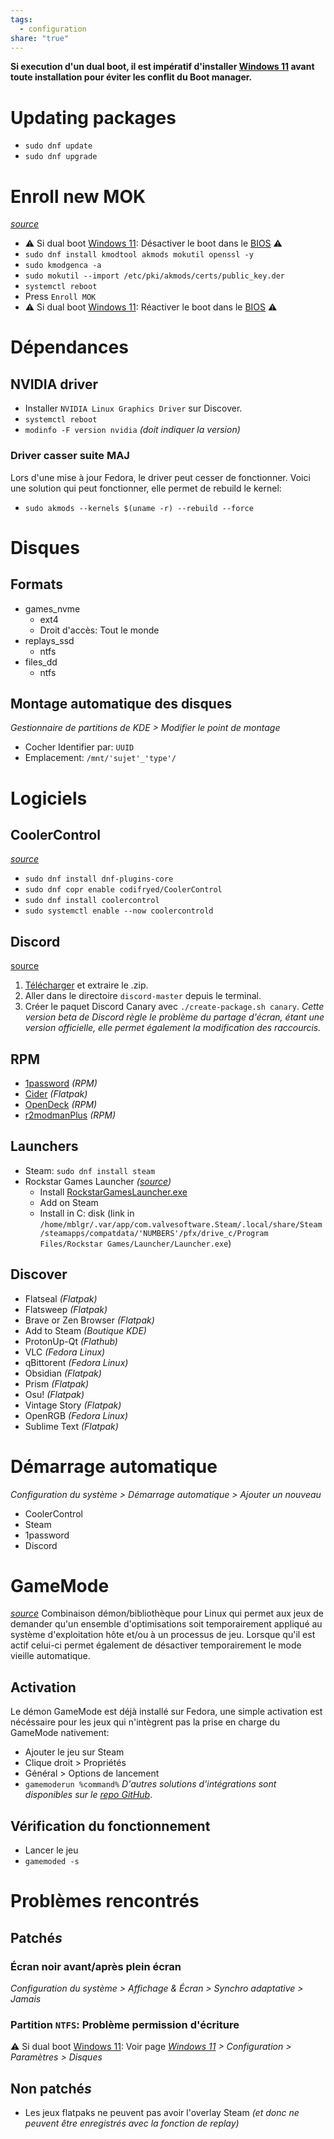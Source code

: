 ```yaml
---
tags:
  - configuration
share: "true"
---
```

**Si execution d'un dual boot, il est impératif d'installer [Windows 11](./Windows%2011.md) avant toute installation pour éviter les conflit du Boot manager.**
# Updating packages
- `sudo dnf update`
- `sudo dnf upgrade`
# Enroll new MOK
[*source*](https://youtu.be/k5uxX2U3tYE?si=SgpC0_ZlddDBkrWl&t=83)
-  ⚠️ Si dual boot [Windows 11](./Windows%2011.md): Désactiver le boot dans le [BIOS](./BIOS.md) ⚠️
- `sudo dnf install kmodtool akmods mokutil openssl -y`
- `sudo kmodgenca -a`
- `sudo mokutil --import /etc/pki/akmods/certs/public_key.der`
- `systemctl reboot`
- Press `Enroll MOK`
- ⚠️ Si dual boot [Windows 11](./Windows%2011.md): Réactiver le boot dans le [BIOS](./BIOS.md) ⚠️
# Dépendances
## NVIDIA driver
- Installer `NVIDIA Linux Graphics Driver` sur Discover.
- `systemctl reboot`
- `modinfo -F version nvidia` *(doit indiquer la version)*
### Driver casser suite MAJ
Lors d'une mise à jour Fedora, le driver peut cesser de fonctionner. Voici une solution qui peut fonctionner, elle permet de rebuild le kernel:
- `sudo akmods --kernels $(uname -r) --rebuild --force`
# Disques
## Formats
- games_nvme
	- ext4
	- Droit d'accès: Tout le monde
- replays_ssd
	- ntfs
- files_dd
	- ntfs
## Montage automatique des disques
*Gestionnaire de partitions de KDE > Modifier le point de montage*
- Cocher Identifier par: `UUID`
- Emplacement: `/mnt/'sujet'_'type'/`
# Logiciels
## CoolerControl
[*source*](https://gitlab.com/coolercontrol/coolercontrol#fedora)
- `sudo dnf install dnf-plugins-core`
- `sudo dnf copr enable codifryed/CoolerControl`
- `sudo dnf install coolercontrol`
- `sudo systemctl enable --now coolercontrold`
## Discord
[source](https://github.com/Brunight/discord-rpm-packager?tab=readme-ov-file)
1. [Télécharger](https://github.com/RPM-Outpost/discord/archive/master.zip) et extraire le .zip.
2. Aller dans le directoire `discord-master` depuis le terminal.
3. Créer le paquet Discord Canary avec `./create-package.sh canary`.
*Cette version beta de Discord règle le problème du partage d'écran, étant une version officielle, elle permet également la modification des raccourcis.*
## RPM
- [1password](https://1password.com/fr/downloads/linux) *(RPM)*
- [Cider](https://itch.io/my-collections ) *(Flatpak)*
- [OpenDeck](https://github.com/ninjadev64/OpenDeck) *(RPM)*
- [r2modmanPlus](https://github.com/ebkr/r2modmanPlus) *(RPM)*
## Launchers
- Steam: `sudo dnf install steam`
- Rockstar Games Launcher *([source](https://www.youtube.com/watch?v=ZQ5ct-WqN2Y&t=175s))*
	- Install [RockstarGamesLauncher.exe](https://socialclub.rockstargames.com/rockstar-games-launcher)
	- Add on Steam
	- Install in C: disk (link in `/home/mblgr/.var/app/com.valvesoftware.Steam/.local/share/Steam/steamapps/compatdata/'NUMBERS'/pfx/drive_c/Program Files/Rockstar Games/Launcher/Launcher.exe`)
## Discover
- Flatseal *(Flatpak)*
- Flatsweep *(Flatpak)*
- Brave or Zen Browser *(Flatpak)*
- Add to Steam *(Boutique KDE)*
- ProtonUp-Qt *(Flathub)*
- VLC *(Fedora Linux)*
- qBittorent *(Fedora Linux)*
- Obsidian *(Flatpak)*
- Prism *(Flatpak)*
- Osu! *(Flatpak)*
- Vintage Story *(Flatpak)*
- OpenRGB *(Fedora Linux)*
- Sublime Text *(Flatpak)*
# Démarrage automatique
*Configuration du système > Démarrage automatique > Ajouter un nouveau*
- CoolerControl
- Steam
- 1password
- Discord
# GameMode
[*source*](https://youtu.be/tHAtX_aou_E?si=UtnU0IEFl1nasW3_)
Combinaison démon/bibliothèque pour Linux qui permet aux jeux de demander qu'un ensemble d'optimisations soit temporairement appliqué au système d'exploitation hôte et/ou à un processus de jeu. Lorsque qu'il est actif celui-ci permet également de désactiver temporairement le mode vieille automatique.
## Activation
Le démon GameMode est déjà installé sur Fedora, une simple activation est nécéssaire pour les jeux qui n'intègrent pas la prise en charge du GameMode nativement:
- Ajouter le jeu sur Steam
- Clique droit > Propriétés
- Général > Options de lancement
- `gamemoderun %command%`
*D'autres solutions d'intégrations sont disponibles sur le [repo GitHub](https://github.com/FeralInteractive/gamemode)*.
## Vérification du fonctionnement
- Lancer le jeu
- `gamemoded -s`
# Problèmes rencontrés
## Patché*s*
### Écran noir avant/après plein écran
*Configuration du système > Affichage & Écran > Synchro adaptative > Jamais*
### Partition `NTFS`: Problème permission d'écriture
 ⚠️ Si dual boot [Windows 11](./Windows%2011.md): Voir page *[Windows 11](./Windows%2011.md) >  Configuration > Paramètres > Disques*
## Non patché*s*
- Les jeux flatpaks ne peuvent pas avoir l'overlay Steam *(et donc ne peuvent être enregistrés avec la fonction de replay)*